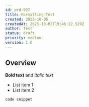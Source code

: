 ```yaml
---
id: prd-937
title: Formatting Test
created: 2025-10-05
createdAt: 2025-10-05T19:46:22.529Z
author: Test
status: draft
priority: medium
version: 1.0
---
```


## Overview

**Bold text** and *italic text*

- List item 1
- List item 2

`code snippet`